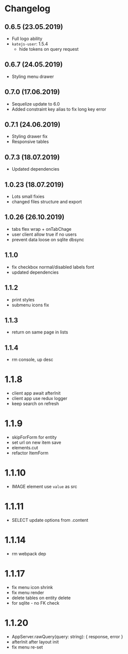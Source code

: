 # Changelog

## 0.6.5 (23.05.2019)
- Full logo ability
- `katejs-user`: 1.5.4
  - hide tokens on query request

## 0.6.7 (24.05.2019)
- Styling menu drawer

## 0.7.0 (17.06.2019)
- Sequelize update to 6.0
- Added constraint key alias to fix long key error

## 0.7.1 (24.06.2019)
- Styling drawer fix
- Responsive tables

## 0.7.3 (18.07.2019)
- Updated dependencies

## 1.0.23 (18.07.2019)
- Lots small fixies
- changed files structure and export

## 1.0.26 (26.10.2019)
- tabs flex wrap + onTabChage 
- user client allow true if no users
- prevent data loose on sqlite dbsync

## 1.1.0
- fix checkbox normal/disabled labels font
- updated dependencies

## 1.1.2
- print styles
- submenu icons fix

## 1.1.3
- return on same page in lists

## 1.1.4
- rm console, up desc

# 1.1.8
- client app await afterInit
- client app use redux logger
- keep search on refresh

# 1.1.9
- skipForForm for entity
- set url on new item save
- elements.cut
- refactor ItemForm

# 1.1.10
- IMAGE element use `value` as src

# 1.1.11
- SELECT update options from .content

# 1.1.14
- rm webpack dep

# 1.1.17
- fix menu icon shrink
- fix menu render
- delete tables on entity delete
- for sqlite - no FK check

# 1.1.20
- AppServer.rawQuery(query: string): { response, error }
- afterInit after layout init
- fix menu re-set
